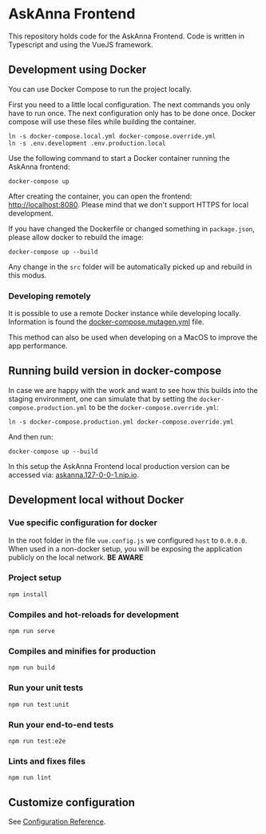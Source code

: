 # AskAnna Frontend

This repository holds code for the AskAnna Frontend. Code is written in Typescript and using the
VueJS framework.

## Development using Docker

You can use Docker Compose to run the project locally.

First you need to a little local configuration. The next commands you only have to run once.
The next configuration only has to be done once. Docker compose will use these files while
building the container.

```shell
ln -s docker-compose.local.yml docker-compose.override.yml
ln -s .env.development .env.production.local
```

Use the following command to start a Docker container running the AskAnna frontend:

```shell
docker-compose up
```

After creating the container, you can open the frontend:
[http://localhost:8080](http://localhost:8080). Please mind that we don't support HTTPS for local
development.

If you have changed the Dockerfile or changed something in `package.json`, please allow docker to
rebuild the image:

```shell
docker-compose up --build
```

Any change in the `src` folder will be automatically picked up and rebuild in this modus.

### Developing remotely

It is possible to use a remote Docker instance while developing locally. Information is found the
[docker-compose.mutagen.yml](./docker-compose.mutagen.yml) file.

This method can also be used when developing on a MacOS to improve the app performance.

## Running build version in docker-compose

In case we are happy with the work and want to see how this builds into the staging environment,
one can simulate that by setting the `docker-compose.production.yml` to be the
`docker-compose.override.yml`:

```shel
ln -s docker-compose.production.yml docker-compose.override.yml
```

And then run:

```shell
docker-compose up --build
```

In this setup the AskAnna Frontend local production version can be accessed via:
[askanna.127-0-0-1.nip.io](http://askanna.127-0-0-1.nip.io).

## Development local without Docker

### Vue specific configuration for docker

In the root folder in the file `vue.config.js` we configured `host` to `0.0.0.0`. When used in a
non-docker setup, you will be exposing the application publicly on the local network. **BE AWARE**

### Project setup

```shell
npm install
```

### Compiles and hot-reloads for development

```shell
npm run serve
```

### Compiles and minifies for production

```shell
npm run build
```

### Run your unit tests

```shell
npm run test:unit
```

### Run your end-to-end tests

```shell
npm run test:e2e
```

### Lints and fixes files

```shell
npm run lint
```

## Customize configuration

See [Configuration Reference](https://cli.vuejs.org/config/).
